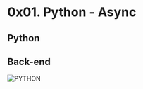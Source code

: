 # 0x01. Python - Async

## Python

## Back-end

![PYTHON](https://private-user-images.githubusercontent.com/125453474/296674175-525f77b1-b8bf-4f94-939d-d86affaa94c4.png?jwt=eyJhbGciOiJIUzI1NiIsInR5cCI6IkpXVCJ9.eyJpc3MiOiJnaXRodWIuY29tIiwiYXVkIjoicmF3LmdpdGh1YnVzZXJjb250ZW50LmNvbSIsImtleSI6ImtleTUiLCJleHAiOjE3MjA0OTc4NjMsIm5iZiI6MTcyMDQ5NzU2MywicGF0aCI6Ii8xMjU0NTM0NzQvMjk2Njc0MTc1LTUyNWY3N2IxLWI4YmYtNGY5NC05MzlkLWQ4NmFmZmFhOTRjNC5wbmc_WC1BbXotQWxnb3JpdGhtPUFXUzQtSE1BQy1TSEEyNTYmWC1BbXotQ3JlZGVudGlhbD1BS0lBVkNPRFlMU0E1M1BRSzRaQSUyRjIwMjQwNzA5JTJGdXMtZWFzdC0xJTJGczMlMkZhd3M0X3JlcXVlc3QmWC1BbXotRGF0ZT0yMDI0MDcwOVQwMzU5MjNaJlgtQW16LUV4cGlyZXM9MzAwJlgtQW16LVNpZ25hdHVyZT1lMzQxZDgxMzkzMjBjOWFlYTE4YjJhOTNkOTY5YjM2YjBhMDVmYzY4MjY3Yjc2ZWVlMDE4NjIwMmEwM2MwMzVlJlgtQW16LVNpZ25lZEhlYWRlcnM9aG9zdCZhY3Rvcl9pZD0wJmtleV9pZD0wJnJlcG9faWQ9MCJ9.tFz7cGge35bnGE3WUieVXCtRugoO9YFpxD6nzF3QlHs)